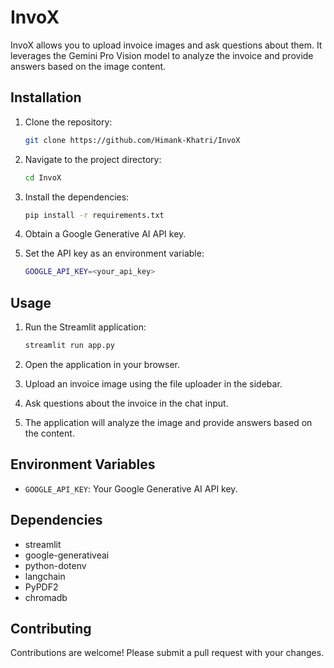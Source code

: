 # InvoX

InvoX allows you to upload invoice images and ask questions about them. It leverages the Gemini Pro Vision model to analyze the invoice and provide answers based on the image content.


## Installation

1.  Clone the repository:

    ```bash
    git clone https://github.com/Himank-Khatri/InvoX
    ```
2.  Navigate to the project directory:

    ```bash
    cd InvoX
    ```
3.  Install the dependencies:

    ```bash
    pip install -r requirements.txt
    ```
4.  Obtain a Google Generative AI API key.
5.  Set the API key as an environment variable:

    ```bash
    GOOGLE_API_KEY=<your_api_key>
    ```

## Usage

1.  Run the Streamlit application:

    ```bash
    streamlit run app.py
    ```
2.  Open the application in your browser.
3.  Upload an invoice image using the file uploader in the sidebar.
4.  Ask questions about the invoice in the chat input.
5.  The application will analyze the image and provide answers based on the content.

## Environment Variables

*   `GOOGLE_API_KEY`: Your Google Generative AI API key.

## Dependencies

*   streamlit
*   google-generativeai
*   python-dotenv
*   langchain
*   PyPDF2
*   chromadb

## Contributing

Contributions are welcome! Please submit a pull request with your changes.
